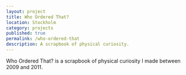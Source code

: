 ```yaml
---
layout: project
title: Who Ordered That?
location: Stockholm
category: projects
published: true
permalink: /who-ordered-that
description: A scrapbook of physical curiosity.
---
```

            
Who Ordered That? is a scrapbook of physical curiosity I made between 2009 and 2011.